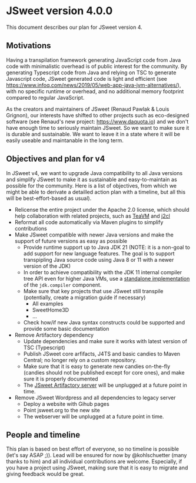 # JSweet version 4.0.0

This document describes our plan for JSweet version 4.

## Motivations

Having a transpilation framework generating JavaScript code from Java code with minimalistic overhead is of public interest for the community. By generating Typescript code from Java and relying on TSC to generate Javascript code, JSweet generated code is light and efficient (see https://www.infoq.com/news/2019/05/web-app-java-jvm-alternatives/), with no specific runtime or overhead, and no additional memory footprint compared to regular JavaScript.

As the creators and maintainers of JSweet (Renaud Pawlak & Louis Grignon), our interests have shifted to other projects such as eco-designed software (see Renaud's new project: https://www.daquota.io) and we don't have enough time to seriously maintain JSweet. So we want to make sure it is durable and sustainable. We want to leave it in a state where it will be easily useable and maintanable in the long term.  

## Objectives and plan for v4

In JSweet v4, we want to upgrade Java compatibility to all Java versions and simplify JSweet to make it as sustainable and easy-to-maintain as possible for the community.
Here is a list of objectives, from which we might be able to derivate a detailled action plan with a timeline, but all this will be best-effort-based as usual).

- Relicense the entire project under the Apache 2.0 license, which should help collaboration with
  related projects, such as [TeaVM](https://teavm.org) and [j2cl](https://github.com/google/j2cl)
- Reformat all code automatically via Maven plugins to simplify contributions
- Make JSweet compatible with newer Java versions and make the support of future versions as easy as possible
  - Provide runtime support up to Java JDK 21 (NOTE: it is a non-goal to add support
    for new language features. The goal is to support transpipling Java source code using Java 8 or
    11 with a newer version of the JDK)
  - In order to achieve compatibility with the JDK 11 internal compiler tree API even for higher
    Java VMs, use a [standalone implementation](https://github.com/kohlschutter/jdk.compiler.standalone)
    of the `jdk.compiler` component.
  - Make sure that key projects that use JSweet still transpile (potentially, create a migration guide if necessary)
    - All examples
    - SweetHome3D
    - ... 
  - Check how/if new Java syntax constructs could be supported and provide some basic documentation
- Remove Artifactory dependency
  - Update dependencies and make sure it works with latest version of TSC (Typescript)
  - Publish JSweet core arfifacts, J4TS and basic candies to Maven Central; no longer rely on
    a custom repository.
  - Make sure that it is easy to generate new candies on-the-fly (candies should not be published except for core ones), and make sure it is properly documented
  - The [JSweet Artifactory server](http://repository.jsweet.org/) will be unplugged at a future
    point in time.
- Remove JSweet Wordpress and all dependencies to legacy server
  - Deploy a website with Gihub pages
  - Point jsweet.org to the new site
  - The webserver will be unplugged at a future point in time.

## People and timeline

This plan is based on best effort of everyone, so no timeline is possible (let's say ASAP ;)). 
Lead will be ensured for now by @kohlschuetter (many thanks to him) and all individual contributions are welcome. Especially, if you have a project using JSweet, making sure that it is easy to migrate and giving feedback would be great. 
